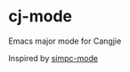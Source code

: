 # cj-mode

Emacs major mode for Cangjie

Inspired by [simpc-mode](https://github.com/rexim/simpc-mode)
